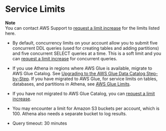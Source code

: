 # Service Limits<a name="service-limits"></a>

**Note**  
You can contact AWS Support to [request a limit increase](http://docs.aws.amazon.com/general/latest/gr/aws_service_limits.html) for the limits listed here\.

+ By default, concurrency limits on your account allow you to submit five concurrent DDL queries \(used for creating tables and adding partitions\) and five concurrent SELECT queries at a time\. This is a soft limit and you can [request a limit increase](http://docs.aws.amazon.com/general/latest/gr/aws_service_limits.html) for concurrent queries\.

+ If you use Athena in regions where AWS Glue is available, migrate to AWS Glue Catalog\. See [Upgrading to the AWS Glue Data Catalog Step\-by\-Step](glue-upgrade.md)\. If you have migrated to AWS Glue, for service limits on tables, databases, and partitions in Athena, see [AWS Glue Limits](http://docs.aws.amazon.com/glue/latest/dg/troubleshooting-service-limits.html)\.

+ If you have not migrated to AWS Glue Catalog, you can [request a limit increase](http://docs.aws.amazon.com/general/latest/gr/aws_service_limits.html)\.

+ You may encounter a limit for Amazon S3 buckets per account, which is 100\. Athena also needs a separate bucket to log results\.

+ Query timeout: 30 minutes